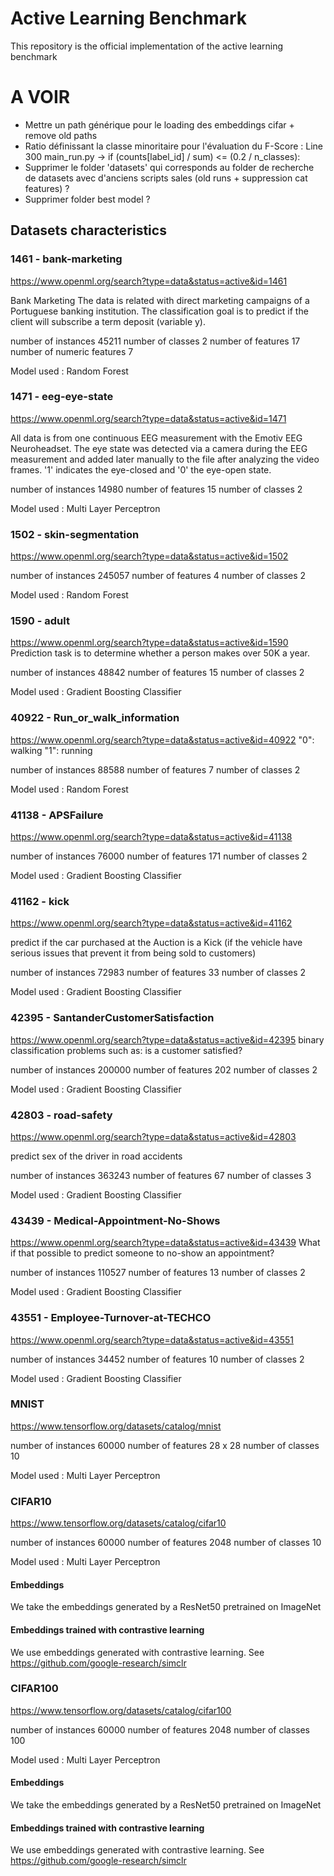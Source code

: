 # Active Learning Benchmark
This repository is the official implementation of the active learning benchmark


# A VOIR 
- Mettre un path générique pour le loading des embeddings cifar + remove old paths 
- Ratio définissant la classe minoritaire pour l'évaluation du F-Score : Line 300 main_run.py -> if (counts[label_id] / sum) <= (0.2 / n_classes):
- Supprimer le folder 'datasets' qui corresponds au folder de recherche de datasets avec d'anciens scripts sales (old runs + suppression cat features) ?
- Supprimer folder best model ?


## Datasets characteristics

### 1461 - bank-marketing
https://www.openml.org/search?type=data&status=active&id=1461

Bank Marketing
The data is related with direct marketing campaigns of a Portuguese banking institution.
The classification goal is to predict if the client will subscribe a term deposit (variable y).

number of instances	45211
number of classes	2
number of features	17
number of numeric features	7

Model used : Random Forest

### 1471 - eeg-eye-state
https://www.openml.org/search?type=data&status=active&id=1471

All data is from one continuous EEG measurement with the Emotiv EEG Neuroheadset. 
The eye state was detected via a camera during the EEG measurement and added later manually to the file after analyzing the video frames. '1' indicates the eye-closed and '0' the eye-open state.

number of instances	14980
number of features	15
number of classes	2

Model used : Multi Layer Perceptron

### 1502 - skin-segmentation
https://www.openml.org/search?type=data&status=active&id=1502

number of instances	245057
number of features	4
number of classes	2

Model used : Random Forest

### 1590 - adult
https://www.openml.org/search?type=data&status=active&id=1590
Prediction task is to determine whether a person makes over 50K a year.

number of instances	48842
number of features	15
number of classes	2

Model used : Gradient Boosting Classifier

### 40922 - Run_or_walk_information
https://www.openml.org/search?type=data&status=active&id=40922
"0": walking "1": running

number of instances	88588
number of features	7
number of classes	2

Model used : Random Forest


### 41138 - APSFailure
https://www.openml.org/search?type=data&status=active&id=41138

number of instances	76000
number of features	171
number of classes	2

Model used : Gradient Boosting Classifier

### 41162 - kick
https://www.openml.org/search?type=data&status=active&id=41162

predict if the car purchased at the Auction is a Kick (if the vehicle have serious issues that prevent it from being sold to customers)

number of instances	72983
number of features	33
number of classes	2

Model used : Gradient Boosting Classifier

### 42395 - SantanderCustomerSatisfaction
https://www.openml.org/search?type=data&status=active&id=42395
binary classification problems such as: is a customer satisfied? 

number of instances	200000
number of features	202
number of classes	2

Model used : Gradient Boosting Classifier

### 42803 - road-safety
https://www.openml.org/search?type=data&status=active&id=42803

predict sex of the driver in road accidents

number of instances	363243
number of features	67
number of classes	3

Model used : Gradient Boosting Classifier

### 43439 - Medical-Appointment-No-Shows
https://www.openml.org/search?type=data&status=active&id=43439
What if that possible to predict someone to no-show an appointment?

number of instances	110527
number of features	13
number of classes	2

Model used : Gradient Boosting Classifier

### 43551 - Employee-Turnover-at-TECHCO
https://www.openml.org/search?type=data&status=active&id=43551

number of instances	34452
number of features	10
number of classes	2

Model used : Gradient Boosting Classifier

### MNIST
https://www.tensorflow.org/datasets/catalog/mnist

number of instances	60000
number of features	28 x 28
number of classes	10

Model used : Multi Layer Perceptron

### CIFAR10
https://www.tensorflow.org/datasets/catalog/cifar10

number of instances	60000
number of features	2048
number of classes	10

Model used : Multi Layer Perceptron

#### Embeddings

We take the embeddings generated by a ResNet50 pretrained on ImageNet

#### Embeddings trained with contrastive learning

We use embeddings generated with contrastive learning. See https://github.com/google-research/simclr

### CIFAR100
https://www.tensorflow.org/datasets/catalog/cifar100

number of instances	60000
number of features	2048
number of classes	100

Model used : Multi Layer Perceptron

#### Embeddings

We take the embeddings generated by a ResNet50 pretrained on ImageNet

#### Embeddings trained with contrastive learning

We use embeddings generated with contrastive learning. See https://github.com/google-research/simclr


